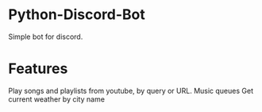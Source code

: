 # Python-Discord-Bot
Simple bot for discord.

# Features 
Play songs and playlists from youtube, by query or URL.
Music queues
Get current weather by city name
